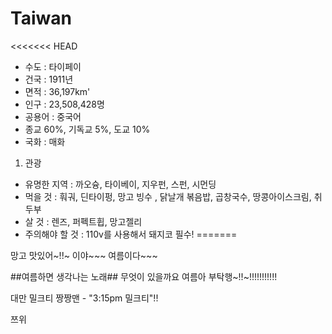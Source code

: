 # Taiwan
<<<<<<< HEAD
- 수도 : 타이페이
-  건국 : 1911년
- 면적 : 36,197km'
- 인구 : 23,508,428명
- 공용어 : 중국어
- 종교 60%, 기독교 5%, 도교 10%
- 국화 : 매화

1. 관광
- 유명한 지역 : 까오슝, 타이베이, 지우펀, 스펀, 시먼딩
- 먹을 것 : 훠궈, 딘타이펑, 망고 빙수 , 닭날개 볶음밥, 곱창국수, 땅콩아이스크림, 취두부
- 살 것 : 렌즈, 퍼펙트휩, 망고젤리
- 주의해야 할 것 : 110v를 사용해서 돼지코 필수!
=======

망고 맛있어~!!~
이야~~~ 여름이다~~~

##여름하면 생각나는 노래##
무엇이 있을까요
여름아 부탁행~!!~!!!!!!!!!!!


대만 밀크티 짱짱맨 - "3:15pm 밀크티"!!

쯔위

